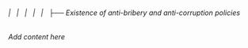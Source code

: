 ###### |   |   |   |   |   ├── Existence of anti-bribery and anti-corruption policies

*Add content here*